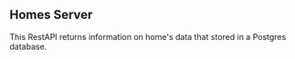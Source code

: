 ## Homes Server

This RestAPI returns information on home's data that stored in a 
Postgres database.
